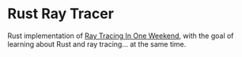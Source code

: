 # Rust Ray Tracer

Rust implementation of [Ray Tracing In One Weekend](https://raytracing.github.io/books/RayTracingInOneWeekend.html), with the goal of learning about Rust and ray tracing... at the same time.
